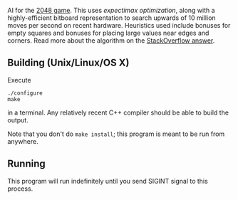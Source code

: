 AI for the [2048 game](http://gabrielecirulli.github.io/2048/). This uses *expectimax optimization*, along with a highly-efficient bitboard representation to search upwards of 10 million moves per second on recent hardware. Heuristics used include bonuses for empty squares and bonuses for placing large values near edges and corners. Read more about the algorithm on the [StackOverflow answer](https://stackoverflow.com/a/22498940/1204143).

Building (Unix/Linux/OS X)
--------------------------

Execute

    ./configure
    make

in a terminal. Any relatively recent C++ compiler should be able to build the output.

Note that you don't do `make install`; this program is meant to be run from anywhere.

Running
-------

This program will run indefinitely until you send SIGINT signal to this process.
